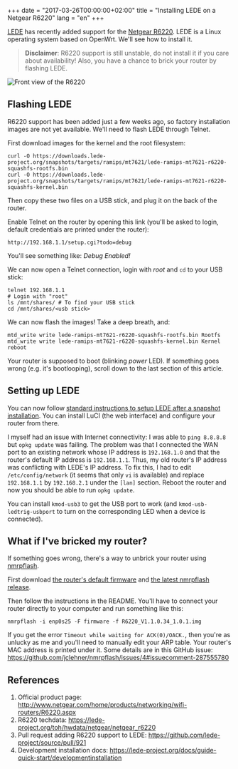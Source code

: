 +++
date = "2017-03-26T00:00:00+02:00"
title = "Installing LEDE on a Netgear R6220"
lang = "en"
+++

[LEDE](https://lede-project.org/) has recently added support for the [Netgear R6220](http://www.netgear.com/home/products/networking/wifi-routers/R6220.aspx).
LEDE is a Linux operating system based on OpenWrt. We'll see how to install it.

> **Disclaimer**: R6220 support is still unstable, do not install it if you care
> about availability! Also, you have a chance to brick your router by flashing
> LEDE.

![Front view of the R6220](/img/blog/2017-installing-lede-on-a-netgear-r6220/front.png)

## Flashing LEDE

R6220 support has been added just a few weeks ago, so factory installation
images are not yet available. We'll need to flash LEDE through Telnet.

First download images for the kernel and the root filesystem:

```shell
curl -O https://downloads.lede-project.org/snapshots/targets/ramips/mt7621/lede-ramips-mt7621-r6220-squashfs-rootfs.bin
curl -O https://downloads.lede-project.org/snapshots/targets/ramips/mt7621/lede-ramips-mt7621-r6220-squashfs-kernel.bin
```

Then copy these two files on a USB stick, and plug it on the back of the router.

Enable Telnet on the router by opening this link (you'll be asked to login,
default credentials are printed under the router):

```
http://192.168.1.1/setup.cgi?todo=debug
```

You'll see something like: _Debug Enabled!_

We can now open a Telnet connection, login with _root_ and `cd` to your USB stick:

```shell
telnet 192.168.1.1
# Login with "root"
ls /mnt/shares/ # To find your USB stick
cd /mnt/shares/<usb stick>
```

We can now flash the images! Take a deep breath, and:

```shell
mtd_write write lede-ramips-mt7621-r6220-squashfs-rootfs.bin Rootfs
mtd_write write lede-ramips-mt7621-r6220-squashfs-kernel.bin Kernel
reboot
```

Your router is supposed to boot (blinking _power_ LED). If something goes wrong
(e.g. it's bootlooping), scroll down to the last section of this article.

## Setting up LEDE

You can now follow [standard instructions to setup LEDE after a snapshot
installation](https://lede-project.org/docs/guide-quick-start/developmentinstallation#installing_a_lede_snapshot).
You can install LuCI (the web interface) and configure your router from there.

I myself had an issue with Internet connectivity: I was able to `ping 8.8.8.8`
but `opkg update` was failing. The problem was that I connected the WAN port to
an existing network whose IP address is `192.168.1.0` and that the router's
default IP address is `192.168.1.1`. Thus, my old router's IP address was
conflicting with LEDE's IP address. To fix this, I had to edit
`/etc/config/network` (it seems that only `vi` is available) and replace
`192.168.1.1` by `192.168.2.1` under the `[lan]` section. Reboot the router and
now you should be able to run `opkg update`.

You can install `kmod-usb3` to get the USB port to work (and `kmod-usb-ledtrig-usbport`
to turn on the corresponding LED when a device is connected).

## What if I've bricked my router?

If something goes wrong, there's a way to unbrick your router using [nmrpflash](https://github.com/jclehner/nmrpflash).

First download [the router's default firmware](https://www.netgear.com/support/product/R6220#download)
and [the latest nmrpflash release](https://github.com/jclehner/nmrpflash/releases).

Then follow the instructions in the README. You'll have to connect your router
directly to your computer and run something like this:

```shell
nmrpflash -i enp0s25 -F firmware -f R6220_V1.1.0.34_1.0.1.img
```

If you get the error `Timeout while waiting for ACK(0)/OACK.`, then you're as
unlucky as me and you'll need to manually edit your ARP table. Your router's
MAC address is printed under it. Some details are in this GitHub issue:
https://github.com/jclehner/nmrpflash/issues/4#issuecomment-287555780

## References

1. Official product page: http://www.netgear.com/home/products/networking/wifi-routers/R6220.aspx
2. R6220 techdata: https://lede-project.org/toh/hwdata/netgear/netgear_r6220
3. Pull request adding R6220 support to LEDE: https://github.com/lede-project/source/pull/921
4. Development installation docs: https://lede-project.org/docs/guide-quick-start/developmentinstallation
